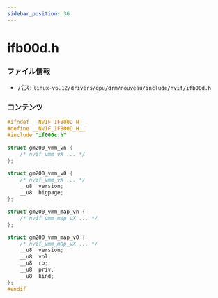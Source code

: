 ```yaml
---
sidebar_position: 36
---
```

# ifb00d.h

### ファイル情報

- パス: `linux-v6.12/drivers/gpu/drm/nouveau/include/nvif/ifb00d.h`

### コンテンツ

```h
#ifndef __NVIF_IFB00D_H__
#define __NVIF_IFB00D_H__
#include "if000c.h"

struct gm200_vmm_vn {
	/* nvif_vmm_vX ... */
};

struct gm200_vmm_v0 {
	/* nvif_vmm_vX ... */
	__u8  version;
	__u8  bigpage;
};

struct gm200_vmm_map_vn {
	/* nvif_vmm_map_vX ... */
};

struct gm200_vmm_map_v0 {
	/* nvif_vmm_map_vX ... */
	__u8  version;
	__u8  vol;
	__u8  ro;
	__u8  priv;
	__u8  kind;
};
#endif

```
